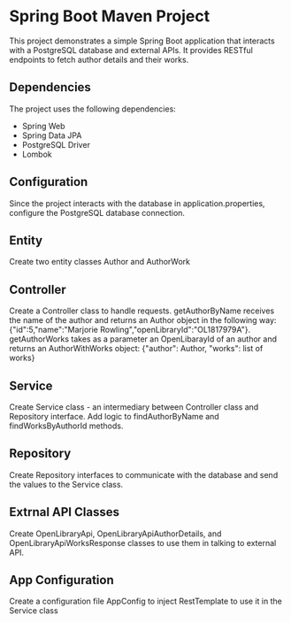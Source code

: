 # Spring Boot Maven Project
This project demonstrates a simple Spring Boot application that interacts with a PostgreSQL database and external APIs. It provides RESTful endpoints to fetch author details and their works.

## Dependencies
The project uses the following dependencies:

* Spring Web
* Spring Data JPA
* PostgreSQL Driver
* Lombok

## Configuration
Since the project interacts with the database in application.properties, configure the PostgreSQL database connection.

## Entity
Create two entity classes Author and AuthorWork

## Controller
Create a Controller class to handle requests. getAuthorByName receives the name of the author and returns an Author object in the following way: {"id":5,"name":"Marjorie Rowling","openLibraryId":"OL1817979A"}. getAuthorWorks takes as a parameter an OpenLibarayId of an author and returns an AuthorWithWorks object: {"author": Author,  "works": list of works}

## Service
Сreate Service class - an intermediary between Controller class and Repository interface. Add logic to findAuthorByName and findWorksByAuthorId methods.

## Repository
Create Repository interfaces to communicate with the database and send the values to the Service class.

## Extrnal API Classes
Create OpenLibraryApi, OpenLibraryApiAuthorDetails, and OpenLibraryApiWorksResponse classes to use them in talking to external API.

## App Configuration
Create a configuration file AppConfig to inject RestTemplate to use it in the Service class

